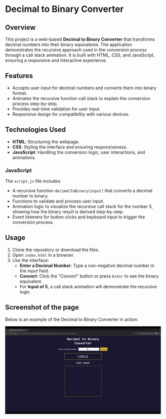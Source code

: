 # Decimal to Binary Converter

## Overview

This project is a web-based **Decimal to Binary Converter** that transforms decimal numbers into their binary equivalents. The application demonstrates the recursive approach used in the conversion process through a call stack animation. It is built with HTML, CSS, and JavaScript, ensuring a responsive and interactive experience.

## Features

- Accepts user input for decimal numbers and converts them into binary format.
- Animates the recursive function call stack to explain the conversion process step-by-step.
- Provides real-time validation for user input.
- Responsive design for compatibility with various devices.

## Technologies Used

- **HTML**: Structuring the webpage.
- **CSS**: Styling the interface and ensuring responsiveness.
- **JavaScript**: Handling the conversion logic, user interactions, and animations.

### JavaScript

The `script.js` file includes:
- A recursive function `decimalToBinary(input)` that converts a decimal number to binary.
- Functions to validate and process user input.
- Animation logic to visualize the recursive call stack for the number 5, showing how the binary result is derived step-by-step.
- Event listeners for button clicks and keyboard input to trigger the conversion process.

## Usage

1. Clone the repository or download the files.
2. Open `index.html` in a browser.
3. Use the interface:
   - **Enter a Decimal Number**: Type a non-negative decimal number in the input field.
   - **Convert**: Click the "Convert" button or press `Enter` to see the binary equivalent.
   - For **Input of 5**, a call stack animation will demonstrate the recursive logic.

## Screenshot of the page

Below is an example of the Decimal to Binary Converter in action:

![Screenshot of the Decimal to Binary Converter](./src/screenrecord.gif)
